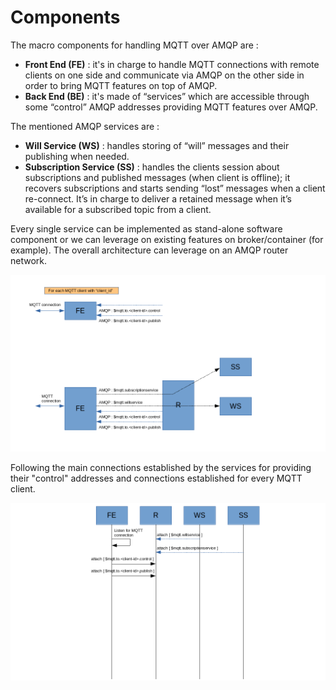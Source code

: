 # Components

The macro components for handling MQTT over AMQP are :

* **Front End (FE)** : it's in charge to handle MQTT connections with remote clients on one side and communicate via AMQP on the other side in order to bring MQTT features on top of AMQP.
* **Back End (BE)** : it's made of “services” which are accessible through some “control” AMQP addresses providing MQTT features over AMQP.

The mentioned AMQP services are :

* **Will Service (WS)** : handles storing of “will” messages and their publishing when needed.
* **Subscription Service (SS)** : handles the clients session about subscriptions and published messages (when client is offline); it recovers subscriptions and starts sending “lost” messages when a client re-connect. It’s in charge to deliver a retained message when it’s available for a subscribed topic from a client.

Every single service can be implemented as stand-alone software component or we can leverage on existing features on broker/container (for example). The overall architecture can leverage on an AMQP router network.

![Overall](../images/01_overall.png)

Following the main connections established by the services for providing their "control" addresses and connections established for every MQTT client.

![Connections](../images/02_connections.png)
